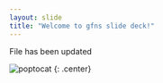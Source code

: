 ```yaml
---
layout: slide
title: "Welcome to gfns slide deck!"
---
```


File has been updated

![poptocat](https://octodex.github.com/images/poptocat.png)
{: .center}
